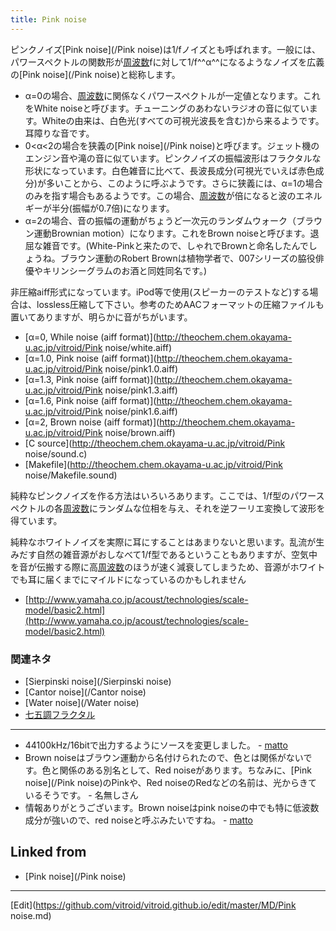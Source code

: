 ```yaml
---
title: Pink noise
---
```

ピンクノイズ[Pink noise](/Pink noise)は1/fノイズとも呼ばれます。一般には、パワースペクトルの関数形が[周波数](/周波数)fに対して1/f^^α^^になるようなノイズを広義の[Pink noise](/Pink noise)と総称します。

* α=0の場合、[周波数](/周波数)に関係なくパワースペクトルが一定値となります。これをWhite noiseと呼びます。チューニングのあわないラジオの音に似ています。Whiteの由来は、白色光(すべての可視光波長を含む)から来るようです。耳障りな音です。
* 0<α<2の場合を狭義の[Pink noise](/Pink noise)と呼びます。ジェット機のエンジン音や滝の音に似ています。ピンクノイズの振幅波形はフラクタルな形状になっています。白色雑音に比べて、長波長成分(可視光でいえば赤色成分)が多いことから、このように呼ぶようです。さらに狭義には、α=1の場合のみを指す場合もあるようです。この場合、[周波数](/周波数)が倍になると波のエネルギーが半分(振幅が0.7倍)になります。
* α=2の場合、音の振幅の運動がちょうど一次元のランダムウォーク（ブラウン運動Brownian motion）になります。これをBrown noiseと呼びます。退屈な雑音です。(White-Pinkと来たので、しゃれでBrownと命名したんでしょうね。ブラウン運動のRobert Brownは植物学者で、007シリーズの脇役俳優やキリンシーグラムのお酒と同姓同名です。)


非圧縮aiff形式になっています。iPod等で使用(スピーカーのテストなど)する場合は、lossless圧縮して下さい。参考のためAACフォーマットの圧縮ファイルも置いてありますが、明らかに音がちがいます。



* [α=0, While noise (aiff format)](http://theochem.chem.okayama-u.ac.jp/vitroid/Pink noise/white.aiff)
* [α=1.0, Pink noise (aiff format)](http://theochem.chem.okayama-u.ac.jp/vitroid/Pink noise/pink1.0.aiff)
* [α=1.3, Pink noise (aiff format)](http://theochem.chem.okayama-u.ac.jp/vitroid/Pink noise/pink1.3.aiff) 
* [α=1.6, Pink noise (aiff format)](http://theochem.chem.okayama-u.ac.jp/vitroid/Pink noise/pink1.6.aiff) 
* [α=2, Brown noise (aiff format)](http://theochem.chem.okayama-u.ac.jp/vitroid/Pink noise/brown.aiff)
* [C source](http://theochem.chem.okayama-u.ac.jp/vitroid/Pink noise/sound.c)
* [Makefile](http://theochem.chem.okayama-u.ac.jp/vitroid/Pink noise/Makefile.sound)


純粋なピンクノイズを作る方法はいろいろあります。ここでは、1/f型のパワースペクトルの各[周波数](/周波数)にランダムな位相を与え、それを逆フーリエ変換して波形を得ています。



純粋なホワイトノイズを実際に耳にすることはあまりないと思います。乱流が生みだす自然の雑音源がおしなべて1/f型であるということもありますが、空気中を音が伝搬する際に高[周波数](/周波数)のほうが速く減衰してしまうため、音源がホワイトでも耳に届くまでにマイルドになっているのかもしれません

* [http://www.yamaha.co.jp/acoust/technologies/scale-model/basic2.html](http://www.yamaha.co.jp/acoust/technologies/scale-model/basic2.html)


### 関連ネタ

* [Sierpinski noise](/Sierpinski noise)
* [Cantor noise](/Cantor noise)
* [Water noise](/Water noise)
* [七五調フラクタル](/七五調フラクタル)
----

* 44100kHz/16bitで出力するようにソースを変更しました。 - [matto](/matto) 
* Brown noiseはブラウン運動から名付けられたので、色とは関係がないです。色と関係のある別名として、Red noiseがあります。ちなみに、[Pink noise](/Pink noise)のPinkや、Red noiseのRedなどの名前は、光からきているそうです。 - 名無しさん 
* 情報ありがとうございます。Brown noiseはpink noiseの中でも特に低波数成分が強いので、red noiseと呼ぶみたいですね。 - [matto](/matto) 
<!--  -->






## Linked from

* [Pink noise](/Pink noise)


----

[Edit](https://github.com/vitroid/vitroid.github.io/edit/master/MD/Pink noise.md)

